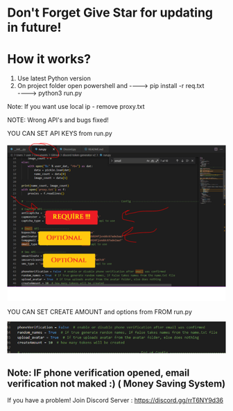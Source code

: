 # Don't Forget Give Star for updating in future!


# How it works?

1. Use latest Python version
2. On project folder open powershell and 
---->   pip install -r req.txt\
---->  python3 run.py


Note: If you want use local ip - remove proxy.txt


NOTE: Wrong API's and bugs fixed!

YOU CAN SET API KEYS from run.py

![alt text](https://raw.githubusercontent.com/urexpect/discord-token-generator-v2/main/scrshots/unnamed.png?token=GHSAT0AAAAAABVG2L4UMH7IS4YTTLWMXYDWYU3RR4A)

YOU CAN SET CREATE AMOUNT and options from FROM run.py

![alt text](https://raw.githubusercontent.com/urexpect/discord-token-generator-v2/main/scrshots/unnamed2.PNG?token=GHSAT0AAAAAABVG2L4U3JVFAJ7K5O7A6HL6YU3RSSA)

Note: IF phone verification opened, email verification not maked :) ( Money Saving System)
-----------------------------------------------------------------------------------------------
If you have a problem! 
Join Discord Server : https://discord.gg/rrT6NY9d36